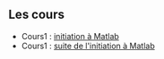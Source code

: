 ## Les cours

- Cours1 : [initiation à Matlab](cours1.md)
- Cours1 : [suite de l'initiation à Matlab](cours2.md)
